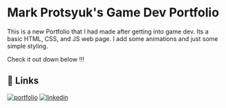 # Mark Protsyuk's Game Dev Portfolio

This is a new Portfolio that I had made after getting into game dev. Its a basic HTML, CSS, and JS web page. I add some animations and just some simple styling.

Check it out down below !!!

## 🔗 Links
[![portfolio](https://img.shields.io/badge/my_portfolio-000?style=for-the-badge&logo=ko-fi&logoColor=white)](https://markprotsyuk.com/)
[![linkedin](https://img.shields.io/badge/linkedin-0A66C2?style=for-the-badge&logo=linkedin&logoColor=white)](https://www.linkedin.com/in/markprotsyuk)